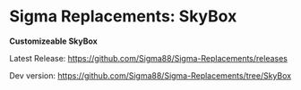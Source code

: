 # Sigma Replacements: SkyBox


**Customizeable SkyBox**


Latest Release: https://github.com/Sigma88/Sigma-Replacements/releases

Dev version: https://github.com/Sigma88/Sigma-Replacements/tree/SkyBox
